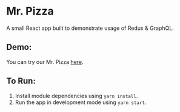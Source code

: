 # Mr. Pizza

A small React app built to demonstrate usage of Redux & GraphQL.

## Demo:

You can try our Mr. Pizza [here](https://pizza.albenesi.us).

## To Run:

1. Install module dependencies using `yarn install`.
2. Run the app in development mode using `yarn start`.
